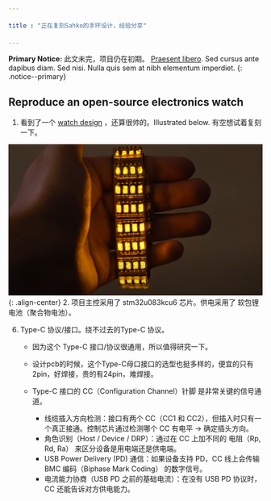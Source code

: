 ```yaml
---

title : "正在复刻Sahko的手环设计，经验分享"

---
```





**Primary Notice:** 此文未完，项目仍在初期。 [Praesent libero](#). Sed cursus ante dapibus diam. Sed nisi. Nulla quis sem at nibh elementum imperdiet.
{: .notice--primary}


## Reproduce an open-source electronics watch

1. 看到了一个 [watch design](https://www.youtube.com/watch?v=dBEupkQBFis) ，还算很帅的。Illustrated below. 有空想试着复刻一下。

![image-center](/assets/images/watch.png){: .align-center}
2. 项目主控采用了 stm32u083kcu6 芯片。供电采用了 软包锂电池（聚合物电池）。







6. Type-C 协议/接口。绕不过去的Type-C 协议。

    - 因为这个 Type-C 接口/协议很通用，所以值得研究一下。
    - 设计pcb的时候，这个Type-C母口接口的选型也挺多样的，便宜的只有2pin，好焊接，贵的有24pin，难焊接。
    - Type-C 接口的 CC（Configuration Channel）针脚 是非常关键的信号通道。
        
        - 线缆插入方向检测：接口有两个 CC（CC1 和 CC2），但插入时只有一个真正接通。控制芯片通过检测哪个 CC 有电平 → 确定插头方向。
        - 角色识别（Host / Device / DRP）：通过在 CC 上加不同的 电阻（Rp, Rd, Ra） 来区分设备是用电端还是供电端。
        - USB Power Delivery (PD) 通信：如果设备支持 PD，CC 线上会传输 BMC 编码（Biphase Mark Coding） 的数字信号。
        - 电流能力协商（USB PD 之前的基础电流）：在没有 USB PD 协议时，CC 还能告诉对方供电能力。
